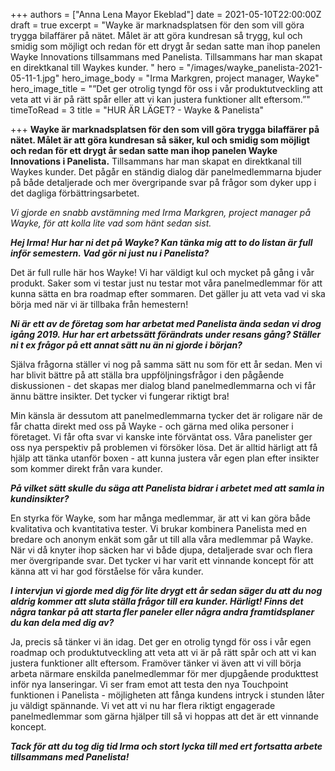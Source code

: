 +++
authors = ["Anna Lena Mayor Ekeblad"]
date = 2021-05-10T22:00:00Z
draft = true
excerpt = "Wayke är marknadsplatsen för den som vill göra trygga bilaffärer på nätet. Målet är att göra kundresan så trygg, kul och smidig som möjligt och redan för ett drygt år sedan satte man ihop panelen Wayke Innovations tillsammans med Panelista. Tillsammans har man skapat en direktkanal till Waykes kunder. "
hero = "/images/wayke_panelista-2021-05-11-1.jpg"
hero_image_body = "Irma Markgren, project manager, Wayke"
hero_image_title = "”Det ger otrolig tyngd för oss i vår produktutveckling att veta att vi är på rätt spår eller att vi kan justera funktioner allt eftersom.”"
timeToRead = 3
title = "HUR ÄR LÄGET? - Wayke & Panelista"

+++
**Wayke är marknadsplatsen för den som vill göra trygga bilaffärer på nätet. Målet är att göra kundresan så säker, kul och smidig som möjligt och redan för ett drygt år sedan satte man ihop panelen Wayke Innovations i Panelista.** Tillsammans har man skapat en direktkanal till Waykes kunder. Det pågår en ständig dialog där panelmedlemmarna bjuder på både detaljerade och mer övergripande svar på frågor som dyker upp i det dagliga förbättringsarbetet.

_Vi gjorde en snabb avstämning med Irma Markgren, project manager på Wayke, för att kolla lite vad som hänt sedan sist._

**_Hej Irma! Hur har ni det på Wayke? Kan tänka mig att to do listan är full inför semestern. Vad gör ni just nu i Panelista?_**

Det är full rulle här hos Wayke! Vi har väldigt kul och mycket på gång i vår produkt. Saker som vi testar just nu testar mot våra panelmedlemmar för att kunna sätta en bra roadmap efter sommaren. Det gäller ju att veta vad vi ska börja med när vi är tillbaka från hemestern!

**_Ni är ett av de företag som har arbetat med Panelista ända sedan vi drog igång  2019. Hur har ert arbetssätt förändrats under resans gång? Ställer ni t ex frågor på ett annat sätt nu än ni gjorde i början?_**

Själva frågorna ställer vi nog på samma sätt nu som för ett år sedan. Men vi har blivit bättre på att ställa bra uppföljningsfrågor i den pågående diskussionen - det skapas mer dialog bland panelmedlemmarna och vi får ännu bättre insikter. Det tycker vi fungerar riktigt bra!

Min känsla är dessutom att panelmedlemmarna tycker det är roligare när de får chatta direkt med oss på Wayke - och gärna med olika personer i företaget. Vi får ofta svar vi kanske inte förväntat oss. Våra panelister ger oss nya perspektiv på problemen vi försöker lösa. Det är alltid härligt att få hjälp att tänka utanför boxen - att kunna justera vår egen plan efter insikter som kommer direkt från vara kunder.

**_På vilket sätt skulle du säga att Panelista bidrar i arbetet med att samla in kundinsikter?_**

En styrka för Wayke, som har många medlemmar, är att vi kan göra både kvalitativa och kvantitativa tester. Vi brukar kombinera Panelista med en bredare och anonym enkät som går ut till alla våra medlemmar på Wayke. När vi då knyter ihop säcken har vi både djupa, detaljerade svar och flera mer övergripande svar. Det tycker vi har varit ett vinnande koncept för att känna att vi har god förståelse för våra kunder.

**_I intervjun vi gjorde med dig för lite drygt ett år sedan säger du att du nog aldrig kommer att sluta ställa frågor till era kunder. Härligt! Finns det några tankar på att starta fler paneler eller några andra framtidsplaner du kan dela med dig av?_**

Ja, precis så tänker vi än idag. Det ger en otrolig tyngd för oss i vår egen roadmap och produktutveckling att veta att vi är på rätt spår och att vi kan justera funktioner allt eftersom. Framöver tänker vi även att vi vill börja arbeta närmare enskilda panelmedlemmar för mer djupgående produkttest inför nya lanseringar. Vi ser fram emot att testa den nya Touchpoint funktionen i Panelista - möjligheten att fånga kundens intryck i stunden låter ju väldigt spännande. Vi vet att vi nu har flera riktigt engagerade panelmedlemmar som gärna hjälper till så vi hoppas att det är ett vinnande koncept.

**_Tack för att du tog dig tid Irma och stort lycka till med ert fortsatta arbete tillsammans med Panelista!_**